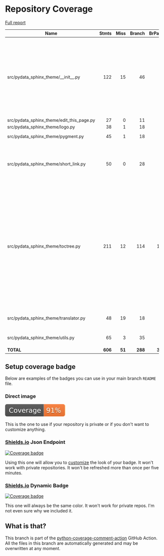 # Repository Coverage

[Full report](https://htmlpreview.github.io/?https://github.com/melissawm/pydata-sphinx-theme/blob/python-coverage-comment-action-data/htmlcov/index.html)

| Name                                          |    Stmts |     Miss |   Branch |   BrPart |   Cover |   Missing |
|---------------------------------------------- | -------: | -------: | -------: | -------: | ------: | --------: |
| src/pydata\_sphinx\_theme/\_\_init\_\_.py     |      122 |       15 |       46 |        9 |     85% |31, 37->41, 57-58, 64-65, 118, 133, 150, 187->198, 189->198, 199-208, 251-252 |
| src/pydata\_sphinx\_theme/edit\_this\_page.py |       27 |        0 |       11 |        0 |    100% |           |
| src/pydata\_sphinx\_theme/logo.py             |       38 |        1 |       18 |        1 |     96% |        73 |
| src/pydata\_sphinx\_theme/pygment.py          |       45 |        1 |       18 |        2 |     95% |75, 87->92 |
| src/pydata\_sphinx\_theme/short\_link.py      |       50 |        0 |       28 |        5 |     94% |48->43, 88->90, 93->114, 96->114, 106->114 |
| src/pydata\_sphinx\_theme/toctree.py          |      211 |       12 |      114 |       15 |     92% |82-85, 89->exit, 122-123, 293, 300, 320->318, 323, 325->359, 342->346, 387->385, 408, 419, 455, 558, 577->565, 584 |
| src/pydata\_sphinx\_theme/translator.py       |       48 |       19 |       18 |        2 |     50% |36, 62-85, 107-120 |
| src/pydata\_sphinx\_theme/utils.py            |       65 |        3 |       35 |        2 |     93% |24-27, 73->exit |
|                                     **TOTAL** |  **606** |   **51** |  **288** |   **36** | **88%** |           |


## Setup coverage badge

Below are examples of the badges you can use in your main branch `README` file.

### Direct image

[![Coverage badge](https://raw.githubusercontent.com/melissawm/pydata-sphinx-theme/python-coverage-comment-action-data/badge.svg)](https://htmlpreview.github.io/?https://github.com/melissawm/pydata-sphinx-theme/blob/python-coverage-comment-action-data/htmlcov/index.html)

This is the one to use if your repository is private or if you don't want to customize anything.

### [Shields.io](https://shields.io) Json Endpoint

[![Coverage badge](https://img.shields.io/endpoint?url=https://raw.githubusercontent.com/melissawm/pydata-sphinx-theme/python-coverage-comment-action-data/endpoint.json)](https://htmlpreview.github.io/?https://github.com/melissawm/pydata-sphinx-theme/blob/python-coverage-comment-action-data/htmlcov/index.html)

Using this one will allow you to [customize](https://shields.io/endpoint) the look of your badge.
It won't work with private repositories. It won't be refreshed more than once per five minutes.

### [Shields.io](https://shields.io) Dynamic Badge

[![Coverage badge](https://img.shields.io/badge/dynamic/json?color=brightgreen&label=coverage&query=%24.message&url=https%3A%2F%2Fraw.githubusercontent.com%2Fmelissawm%2Fpydata-sphinx-theme%2Fpython-coverage-comment-action-data%2Fendpoint.json)](https://htmlpreview.github.io/?https://github.com/melissawm/pydata-sphinx-theme/blob/python-coverage-comment-action-data/htmlcov/index.html)

This one will always be the same color. It won't work for private repos. I'm not even sure why we included it.

## What is that?

This branch is part of the
[python-coverage-comment-action](https://github.com/marketplace/actions/python-coverage-comment)
GitHub Action. All the files in this branch are automatically generated and may be
overwritten at any moment.